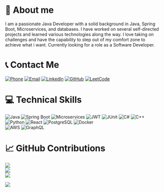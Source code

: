 # 👤 About me

I am a passionate Java Developer with a solid background in Java, Spring Boot, Microservices, and databases. I have worked on several self-directed projects and learned various technologies along the way. I love taking on challenges and have the capability to step out of my comfort zone to achieve what i want. Currently looking for a role as a Software Developer.

# 📞 Contact Me

[![Phone](https://img.shields.io/badge/Phone-%23000000.svg?logo=phone&logoColor=white)](tel:+917980717584) 
[![Email](https://img.shields.io/badge/Email-%23D14836.svg?logo=gmail&logoColor=white)](mailto:ripanbaidya7980@gmail.com) 
[![LinkedIn](https://img.shields.io/badge/LinkedIn-%230077B5.svg?logo=linkedin&logoColor=white)](https://www.linkedin.com/in/ripan-baidya-9230412a6) 
[![GitHub](https://img.shields.io/badge/GitHub-%23121011.svg?logo=github&logoColor=white)](https://github.com/ripanbaidya2004) 
[![LeetCode](https://img.shields.io/badge/LeetCode-%23FFA116.svg?logo=leetcode&logoColor=white)](https://leetcode.com/u/baidyaripan08/)

# 💻 Technical Skills

![Java](https://img.shields.io/badge/java-%23ED8B00.svg?style=for-the-badge&logo=java&logoColor=green)
![Spring Boot](https://img.shields.io/badge/spring-%236DB33F.svg?style=for-the-badge&logo=spring&logoColor=white) 
![Microservices](https://img.shields.io/badge/microservices-%234ea94b.svg?style=for-the-badge&logo=microservices&logoColor=white)
![JWT](https://img.shields.io/badge/JWT-black?style=for-the-badge&logo=json-web-tokens)
![JUnit](https://img.shields.io/badge/JUnit-25A162.svg?style=for-the-badge&logo=junit&logoColor=white)
![C#](https://img.shields.io/badge/c%23-%2300599C.svg?style=for-the-badge&logo=csharp&logoColor=white) 
![C++](https://img.shields.io/badge/c%2B%2B-%2300599C.svg?style=for-the-badge&logo=c%2B%2B&logoColor=white)
![Python](https://img.shields.io/badge/python-3670A0?style=for-the-badge&logo=python&logoColor=ffdd54) 
![React](https://img.shields.io/badge/react-%2361DAFB.svg?style=for-the-badge&logo=react&logoColor=black)
![PostgreSQL](https://img.shields.io/badge/postgresql-%23316192.svg?style=for-the-badge&logo=postgresql&logoColor=white)
![Docker](https://img.shields.io/badge/docker-%230db7ed.svg?style=for-the-badge&logo=docker&logoColor=white)  
![AWS](https://img.shields.io/badge/AWS-232F3E.svg?style=for-the-badge&logo=amazonaws&logoColor=white)
![GraphQL](https://img.shields.io/badge/graphql-%E10098.svg?style=for-the-badge&logo=graphql&logoColor=white)

# 📈 GitHub Contributions
![](https://github-readme-stats.vercel.app/api?username=ripanbaidya08&theme=radical&hide_border=false&include_all_commits=true&count_private=true)<br/>
![](https://github-readme-streak-stats.herokuapp.com/?user=ripanbaidya08&theme=radical&hide_border=false)<br/>
![](https://github-readme-stats.vercel.app/api/top-langs/?username=ripanbaidya08&theme=radical&hide_border=false&include_all_commits=true&count_private=true&layout=compact)


[![](https://visitcount.itsvg.in/api?id=ripanbaidya08&icon=0&color=0)](https://visitcount.itsvg.in)
